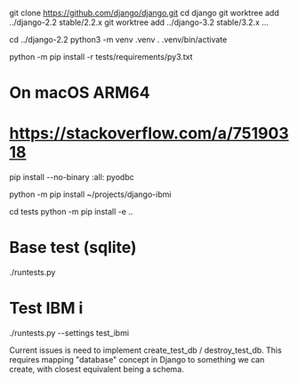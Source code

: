 
git clone https://github.com/django/django.git
cd django
git worktree add ../django-2.2 stable/2.2.x
git worktree add ../django-3.2 stable/3.2.x
...


cd ../django-2.2
python3 -m venv .venv
. .venv/bin/activate

python -m pip install -r tests/requirements/py3.txt

# On macOS ARM64
# https://stackoverflow.com/a/75190318
pip install --no-binary :all: pyodbc


python -m pip install ~/projects/django-ibmi

cd tests
python -m pip install -e ..

# Base test (sqlite)
./runtests.py

# Test IBM i
./runtests.py --settings test_ibmi


Current issues is need to implement create_test_db / destroy_test_db.
This requires mapping "database" concept in Django to something we can create,
with closest equivalent being a schema.
